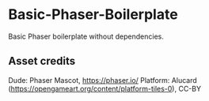 # Basic-Phaser-Boilerplate
Basic Phaser boilerplate without dependencies.

## Asset credits
Dude: Phaser Mascot, https://phaser.io/
Platform: Alucard (https://opengameart.org/content/platform-tiles-0), CC-BY
